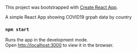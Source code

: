 This project was bootstrapped with [Create React App](https://github.com/facebook/create-react-app).

A simple React App showing COVID19 grpah data by country

### `npm start`

Runs the app in the development mode.<br />
Open [http://localhost:3000](http://localhost:3000) to view it in the browser.
